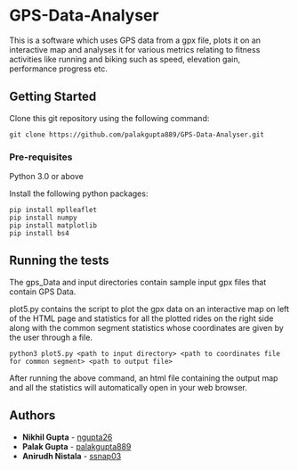 # GPS-Data-Analyser

This is a software which uses GPS data from a gpx file, plots it on an interactive map and analyses it for various metrics relating to fitness activities like running and biking such as speed, elevation gain, performance progress etc.

## Getting Started

Clone this git repository using the following command:
```
git clone https://github.com/palakgupta889/GPS-Data-Analyser.git
```

### Pre-requisites

Python 3.0 or above

Install the following python packages:
```
pip install mplleaflet
pip install numpy
pip install matplotlib
pip install bs4
```

## Running the tests

The gps_Data and input directories contain sample input gpx files that contain GPS Data.

plot5.py contains the script to plot the gpx data on an interactive map on left of the HTML page and statistics for all the plotted rides on the right side along with the common segment statistics whose coordinates are given by the user through a file.
```
python3 plot5.py <path to input directory> <path to coordinates file for common segment> <path to output file>
```

After running the above command, an html file containing the output map and all the statistics will automatically open in your web browser. 

## Authors

* **Nikhil Gupta** - [ngupta26](https://github.com/ngupta26)
* **Palak Gupta** - [palakgupta889](https://github.com/palakgupta889)
* **Anirudh Nistala** - [ssnap03](https://github.com/ssnap03)
